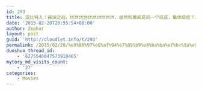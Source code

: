 ```yaml
---
id: 293
title: 逗比特人：酱油之战，烂烂烂烂烂烂烂烂烂烂，居然和魔戒是同一个班底，集体癔症？…
date: '2015-02-20T20:55:54+08:00'
author: Zephur
layout: post
guid: 'http://cloudlet.info/t/293'
permalink: /2015/02/20/%e9%80%97%e6%af%94%e7%89%b9%e4%ba%ba%ef%bc%9a%e9%85%b1%e6%b2%b9%e4%b9%8b%e6%88%98%ef%bc%8c%e7%83%82%e7%83%82%e7%83%82%e7%83%82%e7%83%82%e7%83%82%e7%83%82%e7%83%82%e7%83%82%e7%83%82%ef%bc%8c%e5%b1%85/
duoshuo_thread_id:
    - '6275546047573918465'
mytory_md_visits_count:
    - '27'
categories:
    - Movies
---
```



